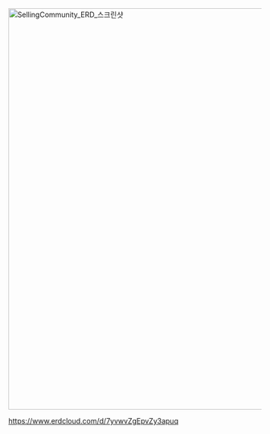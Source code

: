 
<img width="1231" height="799" alt="SellingCommunity_ERD_스크린샷" src="https://github.com/user-attachments/assets/a87d9591-3fb1-4156-aa02-bca7dfce90d1" />

https://www.erdcloud.com/d/7yvwvZgEpvZy3apuq

